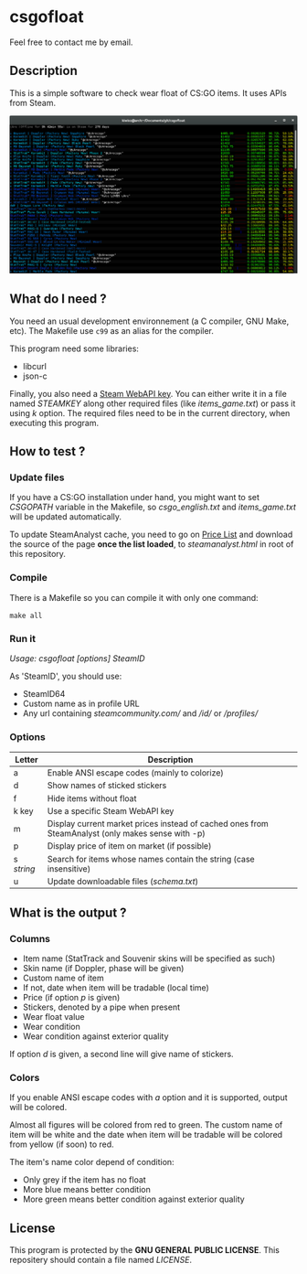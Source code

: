 # csgofloat

Feel free to contact me by email.

## Description

This is a simple software to check wear float of CS:GO items. It uses APIs from Steam.

![](https://raw.githubusercontent.com/kiwixz/csgofloat/master/screenshot.png "What it looks like")

## What do I need ?

You need an usual development environnement (a C compiler, GNU Make, etc). The Makefile use `c99` as an alias for the compiler.

This program need some libraries:
- libcurl
- json-c

Finally, you also need a [Steam WebAPI key](http://steamcommunity.com/dev/apikey). You can either write it in a file named _STEAMKEY_ along other required files (like *items_game.txt*) or pass it using _k_ option. The required files need to be in the current directory, when executing this program.

## How to test ?

### Update files

If you have a CS:GO installation under hand, you might want to set _CSGOPATH_ variable in the Makefile, so *csgo_english.txt* and *items_game.txt* will be updated automatically.

To update SteamAnalyst cache, you need to go on [Price List](http://csgo.steamanalyst.com/list) and download the source of the page **once the list loaded**, to _steamanalyst.html_ in root of this repository.

### Compile

There is a Makefile so you can compile it with only one command:

```
make all
```

### Run it

*Usage: csgofloat [options] _SteamID_*

As 'SteamID', you should use:
- SteamID64
- Custom name as in profile URL
- Any url containing _steamcommunity.com/_ and _/id/_ or _/profiles/_

### Options
Letter     | Description
-----------|-----------
a          | Enable ANSI escape codes (mainly to colorize)
d          | Show names of sticked stickers
f          | Hide items without float
k key      | Use a specific Steam WebAPI key
m          | Display current market prices instead of cached ones from SteamAnalyst (only makes sense with -p)
p          | Display price of item on market (if possible)
s _string_ | Search for items whose names contain the string (case insensitive)
u          | Update downloadable files (_schema.txt_)

## What is the output ?

### Columns
- Item name (StatTrack and Souvenir skins will be specified as such)
- Skin name (if Doppler, phase will be given)
- Custom name of item
- If not, date when item will be tradable (local time)
- Price (if option _p_ is given)
- Stickers, denoted by a pipe when present
- Wear float value
- Wear condition
- Wear condition against exterior quality

If option _d_ is given, a second line will give name of stickers.

### Colors
If you enable ANSI escape codes with _a_ option and it is supported, output will be colored.

Almost all figures will be colored from red to green. The custom name of item will be white and the date when item will be tradable will be colored from yellow (if soon) to red.

The item's name color depend of condition:
- Only grey if the item has no float
- More blue means better condition
- More green means better condition against exterior quality

## License
This program is protected by the **GNU GENERAL PUBLIC LICENSE**. This repositery should contain a file named _LICENSE_.